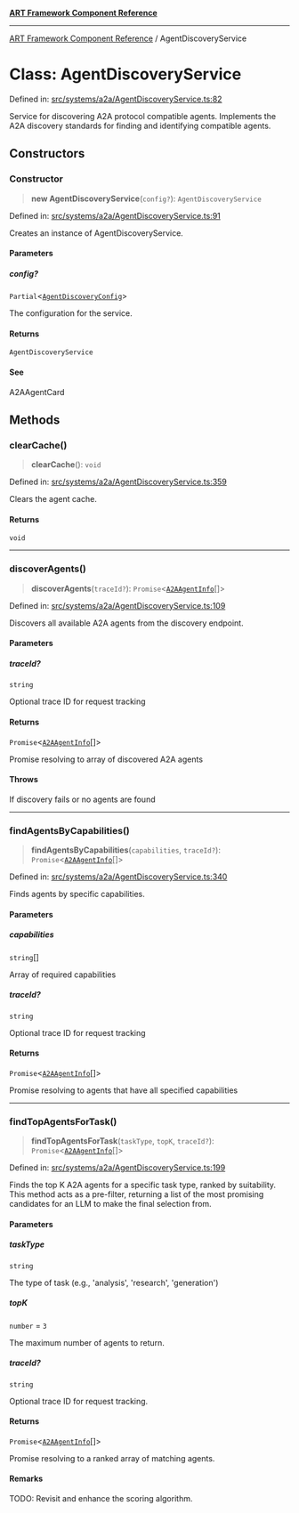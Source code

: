 [**ART Framework Component Reference**](../README.md)

***

[ART Framework Component Reference](../README.md) / AgentDiscoveryService

# Class: AgentDiscoveryService

Defined in: [src/systems/a2a/AgentDiscoveryService.ts:82](https://github.com/hashangit/ART/blob/fe46dfaaacd3f198d9540925c3184fcab0f9c813/src/systems/a2a/AgentDiscoveryService.ts#L82)

Service for discovering A2A protocol compatible agents.
Implements the A2A discovery standards for finding and identifying compatible agents.

## Constructors

### Constructor

> **new AgentDiscoveryService**(`config?`): `AgentDiscoveryService`

Defined in: [src/systems/a2a/AgentDiscoveryService.ts:91](https://github.com/hashangit/ART/blob/fe46dfaaacd3f198d9540925c3184fcab0f9c813/src/systems/a2a/AgentDiscoveryService.ts#L91)

Creates an instance of AgentDiscoveryService.

#### Parameters

##### config?

`Partial`\<[`AgentDiscoveryConfig`](../interfaces/AgentDiscoveryConfig.md)\>

The configuration for the service.

#### Returns

`AgentDiscoveryService`

#### See

A2AAgentCard

## Methods

### clearCache()

> **clearCache**(): `void`

Defined in: [src/systems/a2a/AgentDiscoveryService.ts:359](https://github.com/hashangit/ART/blob/fe46dfaaacd3f198d9540925c3184fcab0f9c813/src/systems/a2a/AgentDiscoveryService.ts#L359)

Clears the agent cache.

#### Returns

`void`

***

### discoverAgents()

> **discoverAgents**(`traceId?`): `Promise`\<[`A2AAgentInfo`](../interfaces/A2AAgentInfo.md)[]\>

Defined in: [src/systems/a2a/AgentDiscoveryService.ts:109](https://github.com/hashangit/ART/blob/fe46dfaaacd3f198d9540925c3184fcab0f9c813/src/systems/a2a/AgentDiscoveryService.ts#L109)

Discovers all available A2A agents from the discovery endpoint.

#### Parameters

##### traceId?

`string`

Optional trace ID for request tracking

#### Returns

`Promise`\<[`A2AAgentInfo`](../interfaces/A2AAgentInfo.md)[]\>

Promise resolving to array of discovered A2A agents

#### Throws

If discovery fails or no agents are found

***

### findAgentsByCapabilities()

> **findAgentsByCapabilities**(`capabilities`, `traceId?`): `Promise`\<[`A2AAgentInfo`](../interfaces/A2AAgentInfo.md)[]\>

Defined in: [src/systems/a2a/AgentDiscoveryService.ts:340](https://github.com/hashangit/ART/blob/fe46dfaaacd3f198d9540925c3184fcab0f9c813/src/systems/a2a/AgentDiscoveryService.ts#L340)

Finds agents by specific capabilities.

#### Parameters

##### capabilities

`string`[]

Array of required capabilities

##### traceId?

`string`

Optional trace ID for request tracking

#### Returns

`Promise`\<[`A2AAgentInfo`](../interfaces/A2AAgentInfo.md)[]\>

Promise resolving to agents that have all specified capabilities

***

### findTopAgentsForTask()

> **findTopAgentsForTask**(`taskType`, `topK`, `traceId?`): `Promise`\<[`A2AAgentInfo`](../interfaces/A2AAgentInfo.md)[]\>

Defined in: [src/systems/a2a/AgentDiscoveryService.ts:199](https://github.com/hashangit/ART/blob/fe46dfaaacd3f198d9540925c3184fcab0f9c813/src/systems/a2a/AgentDiscoveryService.ts#L199)

Finds the top K A2A agents for a specific task type, ranked by suitability.
This method acts as a pre-filter, returning a list of the most promising candidates
for an LLM to make the final selection from.

#### Parameters

##### taskType

`string`

The type of task (e.g., 'analysis', 'research', 'generation')

##### topK

`number` = `3`

The maximum number of agents to return.

##### traceId?

`string`

Optional trace ID for request tracking.

#### Returns

`Promise`\<[`A2AAgentInfo`](../interfaces/A2AAgentInfo.md)[]\>

Promise resolving to a ranked array of matching agents.

#### Remarks

TODO: Revisit and enhance the scoring algorithm.
